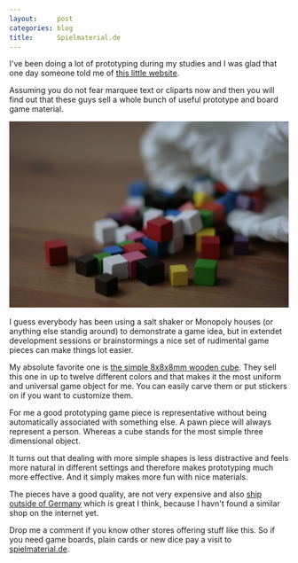 ```yaml
---
layout:     post
categories: blog
title:      Spielmaterial.de
---
```


I've been doing a lot of prototyping during my studies and I was glad that one
day someone told me of [this little website][site].

Assuming you do not fear marquee text or cliparts now and then you will find
out that these guys sell a whole bunch of useful prototype and board game
material.

<img src="/img/blog-posts/spielmaterial.jpg" alt="Spielmaterial">

I guess everybody has been using  a salt shaker or Monopoly houses (or anything
else standig around) to demonstrate a game idea, but in extendet development
sessions or brainstormings a nice set of rudimental game pieces can make things
lot easier.

My absolute favorite one is [the simple 8x8x8mm wooden cube][cube]. They sell this one
in up to twelve different colors and that makes it the most uniform and
universal game object for me. You can easily carve them or put stickers on if
you want to customize them.

For me a good prototyping game piece is representative without being
automatically associated with something else. A pawn piece will always represent
a person. Whereas a cube stands for the most simple three dimensional object.

It turns out that dealing with more simple shapes is less distractive and feels
more natural in different settings and therefore makes prototyping much more
effective.
And it simply makes more fun with nice materials.

The pieces have a good quality, are not very expensive and also [ship outside of
Germany][delivery] which is great I think, because I havn't found a similar shop on the
internet yet.

Drop me a comment if you know other stores offering stuff
like this. So if you need game boards, plain cards or new dice pay a visit to
[spielmaterial.de][site].

[cube]:     http://www.spielmaterial.de/english3/start.php?d_P0002g_Cube_10_mm__gold_and_silver.php
[site]:     http://www.spielmaterial.de/english4/
[delivery]: http://www.spielmaterial.de/english3/start.php?conditions.php
